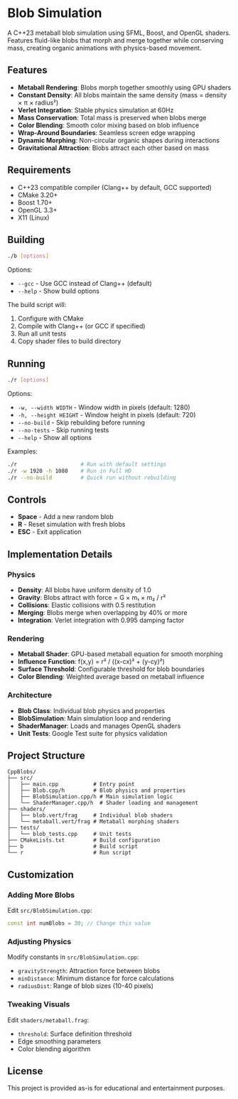 # Blob Simulation

A C++23 metaball blob simulation using SFML, Boost, and OpenGL shaders. Features fluid-like blobs that morph and merge together while conserving mass, creating organic animations with physics-based movement.

## Features

- **Metaball Rendering**: Blobs morph together smoothly using GPU shaders
- **Constant Density**: All blobs maintain the same density (mass = density × π × radius²)
- **Verlet Integration**: Stable physics simulation at 60Hz
- **Mass Conservation**: Total mass is preserved when blobs merge
- **Color Blending**: Smooth color mixing based on blob influence
- **Wrap-Around Boundaries**: Seamless screen edge wrapping
- **Dynamic Morphing**: Non-circular organic shapes during interactions
- **Gravitational Attraction**: Blobs attract each other based on mass

## Requirements

- C++23 compatible compiler (Clang++ by default, GCC supported)
- CMake 3.20+
- Boost 1.70+
- OpenGL 3.3+
- X11 (Linux)

## Building

```bash
./b [options]
```

Options:
- `--gcc` - Use GCC instead of Clang++ (default)
- `--help` - Show build options

The build script will:
1. Configure with CMake
2. Compile with Clang++ (or GCC if specified)
3. Run all unit tests
4. Copy shader files to build directory

## Running

```bash
./r [options]
```

Options:
- `-w, --width WIDTH` - Window width in pixels (default: 1280)
- `-h, --height HEIGHT` - Window height in pixels (default: 720)
- `--no-build` - Skip rebuilding before running
- `--no-tests` - Skip running tests
- `--help` - Show all options

Examples:
```bash
./r                    # Run with default settings
./r -w 1920 -h 1080    # Run in Full HD
./r --no-build         # Quick run without rebuilding
```

## Controls

- **Space** - Add a new random blob
- **R** - Reset simulation with fresh blobs
- **ESC** - Exit application

## Implementation Details

### Physics
- **Density**: All blobs have uniform density of 1.0
- **Gravity**: Blobs attract with force = G × m₁ × m₂ / r²
- **Collisions**: Elastic collisions with 0.5 restitution
- **Merging**: Blobs merge when overlapping by 40% or more
- **Integration**: Verlet integration with 0.995 damping factor

### Rendering
- **Metaball Shader**: GPU-based metaball equation for smooth morphing
- **Influence Function**: f(x,y) = r² / ((x-cx)² + (y-cy)²)
- **Surface Threshold**: Configurable threshold for blob boundaries
- **Color Blending**: Weighted average based on metaball influence

### Architecture
- **Blob Class**: Individual blob physics and properties
- **BlobSimulation**: Main simulation loop and rendering
- **ShaderManager**: Loads and manages OpenGL shaders
- **Unit Tests**: Google Test suite for physics validation

## Project Structure

```
CppBlobs/
├── src/
│   ├── main.cpp           # Entry point
│   ├── Blob.cpp/h         # Blob physics and properties
│   ├── BlobSimulation.cpp/h # Main simulation logic
│   └── ShaderManager.cpp/h  # Shader loading and management
├── shaders/
│   ├── blob.vert/frag     # Individual blob shaders
│   └── metaball.vert/frag # Metaball morphing shaders
├── tests/
│   └── blob_tests.cpp     # Unit tests
├── CMakeLists.txt         # Build configuration
├── b                      # Build script
└── r                      # Run script
```

## Customization

### Adding More Blobs
Edit `src/BlobSimulation.cpp`:
```cpp
const int numBlobs = 30; // Change this value
```

### Adjusting Physics
Modify constants in `src/BlobSimulation.cpp`:
- `gravityStrength`: Attraction force between blobs
- `minDistance`: Minimum distance for force calculations
- `radiusDist`: Range of blob sizes (10-40 pixels)

### Tweaking Visuals
Edit `shaders/metaball.frag`:
- `threshold`: Surface definition threshold
- Edge smoothing parameters
- Color blending algorithm

## License

This project is provided as-is for educational and entertainment purposes.